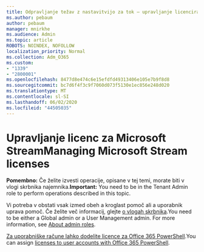 ```yaml
---
title: Odpravljanje težav z nastavitvijo za tok – upravljanje licenciranja toka
ms.author: pebaum
author: pebaum
manager: mnirkhe
ms.audience: Admin
ms.topic: article
ROBOTS: NOINDEX, NOFOLLOW
localization_priority: Normal
ms.collection: Adm_O365
ms.custom:
- "1339"
- "2800001"
ms.openlocfilehash: 8477d8e474c6e15efdfd49313406e105e7b9f8d8
ms.sourcegitcommit: bc7d6f4f3c9f7060d073f5130e1ec856e248d020
ms.translationtype: MT
ms.contentlocale: sl-SI
ms.lasthandoff: 06/02/2020
ms.locfileid: "44505035"
---
```

# <a name="managing-microsoft-stream-licenses"></a><span data-ttu-id="54745-102">Upravljanje licenc za Microsoft Stream</span><span class="sxs-lookup"><span data-stu-id="54745-102">Managing Microsoft Stream licenses</span></span>

<span data-ttu-id="54745-103">**Pomembno:** Če želite izvesti operacije, opisane v tej temi, morate biti v vlogi skrbnika najemnika.</span><span class="sxs-lookup"><span data-stu-id="54745-103">**Important:** You need to be in the Tenant Admin role to perform operations described in this topic.</span></span>

<span data-ttu-id="54745-104">Vi potreba v obstati vsak izmed obeh a kroglast pomoč ali a uporabnik uprava pomoč. Če želite več informacij, glejte [o vlogah skrbnika](https://docs.microsoft.com/microsoft-365/admin/add-users/about-admin-roles).</span><span class="sxs-lookup"><span data-stu-id="54745-104">You need to be either a Global admin or a User Management admin. For more information, see [About admin roles](https://docs.microsoft.com/microsoft-365/admin/add-users/about-admin-roles).</span></span>

<span data-ttu-id="54745-105">[Za uporabniške račune lahko dodelite licence za Office 365 PowerShell](https://go.microsoft.com/fwlink/p/?linkid=850410).</span><span class="sxs-lookup"><span data-stu-id="54745-105">You can assign [licenses to user accounts with Office 365 PowerShell](https://go.microsoft.com/fwlink/p/?linkid=850410).</span></span>

